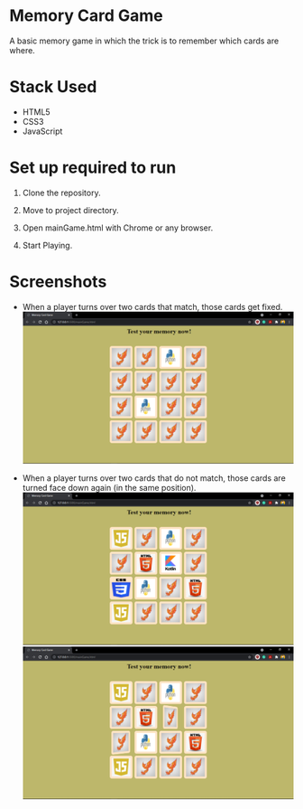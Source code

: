 # Memory Card Game
A basic memory game in which the trick is to remember which cards are where.

# Stack Used
- HTML5
- CSS3
- JavaScript

# Set up required to run
1. Clone the repository.

2. Move to project directory.

3. Open mainGame.html with Chrome or any browser.

4. Start Playing.

# Screenshots
- When a player turns over two cards that match, those cards get fixed.
![](./Assets/media/screenshots/matched.png)

- When a player turns over two cards that do not match, those cards are turned face down again (in the same position).
![](./Assets/media/screenshots/not_matched.png)
![](./Assets/media/screenshots/back_to_original.png)
